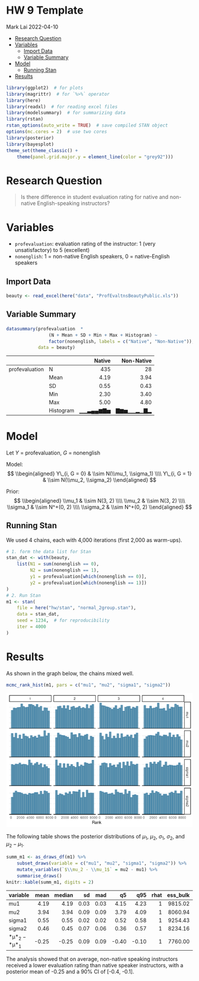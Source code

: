 HW 9 Template
================
Mark Lai
2022-04-10

-   [Research Question](#research-question)
-   [Variables](#variables)
    -   [Import Data](#import-data)
    -   [Variable Summary](#variable-summary)
-   [Model](#model)
    -   [Running Stan](#running-stan)
-   [Results](#results)

``` r
library(ggplot2)  # for plots
library(magrittr)  # for `%>%` operator
library(here)
library(readxl)  # for reading excel files
library(modelsummary)  # for summarizing data
library(rstan)
rstan_options(auto_write = TRUE)  # save compiled STAN object
options(mc.cores = 2)  # use two cores
library(posterior)
library(bayesplot)
theme_set(theme_classic() +
    theme(panel.grid.major.y = element_line(color = "grey92")))
```

# Research Question

> Is there difference in student evaluation rating for native and
> non-native English-speaking instructors?

# Variables

-   `profevaluation`: evaluation rating of the instructor: 1 (very
    unsatisfactory) to 5 (excellent)
-   `nonenglish`: 1 = non-native English speakers, 0 = native-English
    speakers

## Import Data

``` r
beauty <- read_excel(here("data", "ProfEvaltnsBeautyPublic.xls"))
```

## Variable Summary

``` r
datasummary(profevaluation  * 
                (N + Mean + SD + Min + Max + Histogram) ~ 
                factor(nonenglish, labels = c("Native", "Non-Native")),
            data = beauty)
```

|                |           |   Native | Non-Native |
|:---------------|:----------|---------:|-----------:|
| profevaluation | N         |      435 |         28 |
|                | Mean      |     4.19 |       3.94 |
|                | SD        |     0.55 |       0.43 |
|                | Min       |     2.30 |       3.40 |
|                | Max       |     5.00 |       4.80 |
|                | Histogram | ▁▁▃▄▄▆▇▅ |  ▇▆▅▁▁▂▁▇▂ |

# Model

Let *Y* = profevaluation, *G* = nonenglish

Model:
$$
  \\begin{aligned}
    Y\_{i, G = 0} & \\sim N(\\mu_1, \\sigma_1) \\\\
    Y\_{i, G = 1} & \\sim N(\\mu_2, \\sigma_2)
  \\end{aligned}
$$

Prior:
$$
  \\begin{aligned}
    \\mu_1 & \\sim N(3, 2) \\\\
    \\mu_2 & \\sim N(3, 2) \\\\
    \\sigma_1 & \\sim N^+(0, 2) \\\\
    \\sigma_2 & \\sim N^+(0, 2)
  \\end{aligned}
$$

## Running Stan

We used 4 chains, each with 4,000 iterations (first 2,000 as warm-ups).

``` r
# 1. form the data list for Stan
stan_dat <- with(beauty,
    list(N1 = sum(nonenglish == 0),
         N2 = sum(nonenglish == 1),
         y1 = profevaluation[which(nonenglish == 0)],
         y2 = profevaluation[which(nonenglish == 1)])
)
# 2. Run Stan
m1 <- stan(
    file = here("hw/stan", "normal_2group.stan"),
    data = stan_dat,
    seed = 1234,  # for reproducibility
    iter = 4000
)
```

# Results

As shown in the graph below, the chains mixed well.

``` r
mcmc_rank_hist(m1, pars = c("mu1", "mu2", "sigma1", "sigma2"))
```

![](hw9_template_files/figure-gfm/rank-hist-m1-1.png)<!-- -->

The following table shows the posterior distributions of
*μ*<sub>1</sub>, *μ*<sub>2</sub>, *σ*<sub>1</sub>, *σ*<sub>2</sub>, and
*μ*<sub>2</sub> − *μ*<sub>1</sub>.

``` r
summ_m1 <- as_draws_df(m1) %>%
    subset_draws(variable = c("mu1", "mu2", "sigma1", "sigma2")) %>%
    mutate_variables(`$\\mu_2 - \\mu_1$` = mu2 - mu1) %>%
    summarise_draws()
knitr::kable(summ_m1, digits = 2)
```

<table>
<thead>
<tr>
<th style="text-align:left;">
variable
</th>
<th style="text-align:right;">
mean
</th>
<th style="text-align:right;">
median
</th>
<th style="text-align:right;">
sd
</th>
<th style="text-align:right;">
mad
</th>
<th style="text-align:right;">
q5
</th>
<th style="text-align:right;">
q95
</th>
<th style="text-align:right;">
rhat
</th>
<th style="text-align:right;">
ess_bulk
</th>
<th style="text-align:right;">
ess_tail
</th>
</tr>
</thead>
<tbody>
<tr>
<td style="text-align:left;">
mu1
</td>
<td style="text-align:right;">
4.19
</td>
<td style="text-align:right;">
4.19
</td>
<td style="text-align:right;">
0.03
</td>
<td style="text-align:right;">
0.03
</td>
<td style="text-align:right;">
4.15
</td>
<td style="text-align:right;">
4.23
</td>
<td style="text-align:right;">
1
</td>
<td style="text-align:right;">
9815.02
</td>
<td style="text-align:right;">
5526.92
</td>
</tr>
<tr>
<td style="text-align:left;">
mu2
</td>
<td style="text-align:right;">
3.94
</td>
<td style="text-align:right;">
3.94
</td>
<td style="text-align:right;">
0.09
</td>
<td style="text-align:right;">
0.09
</td>
<td style="text-align:right;">
3.79
</td>
<td style="text-align:right;">
4.09
</td>
<td style="text-align:right;">
1
</td>
<td style="text-align:right;">
8060.94
</td>
<td style="text-align:right;">
5497.07
</td>
</tr>
<tr>
<td style="text-align:left;">
sigma1
</td>
<td style="text-align:right;">
0.55
</td>
<td style="text-align:right;">
0.55
</td>
<td style="text-align:right;">
0.02
</td>
<td style="text-align:right;">
0.02
</td>
<td style="text-align:right;">
0.52
</td>
<td style="text-align:right;">
0.58
</td>
<td style="text-align:right;">
1
</td>
<td style="text-align:right;">
9254.43
</td>
<td style="text-align:right;">
6005.89
</td>
</tr>
<tr>
<td style="text-align:left;">
sigma2
</td>
<td style="text-align:right;">
0.46
</td>
<td style="text-align:right;">
0.45
</td>
<td style="text-align:right;">
0.07
</td>
<td style="text-align:right;">
0.06
</td>
<td style="text-align:right;">
0.36
</td>
<td style="text-align:right;">
0.57
</td>
<td style="text-align:right;">
1
</td>
<td style="text-align:right;">
8234.16
</td>
<td style="text-align:right;">
5538.75
</td>
</tr>
<tr>
<td style="text-align:left;">
*μ*<sub>2</sub> − *μ*<sub>1</sub>
</td>
<td style="text-align:right;">
-0.25
</td>
<td style="text-align:right;">
-0.25
</td>
<td style="text-align:right;">
0.09
</td>
<td style="text-align:right;">
0.09
</td>
<td style="text-align:right;">
-0.40
</td>
<td style="text-align:right;">
-0.10
</td>
<td style="text-align:right;">
1
</td>
<td style="text-align:right;">
7760.00
</td>
<td style="text-align:right;">
5688.86
</td>
</tr>
</tbody>
</table>

The analysis showed that on average, non-native speaking instructors
received a lower evaluation rating than native speaker instructors, with
a posterior mean of -0.25 and a 90% CI of \[-0.4, -0.1\].
